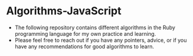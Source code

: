# Algorithms-JavaScript
- The following repository contains different algorithms in the Ruby programming language for my own practice and learning.
- Please feel free to reach out if you have any pointers, advice, or if you have any recommendations for good algorithms to learn.